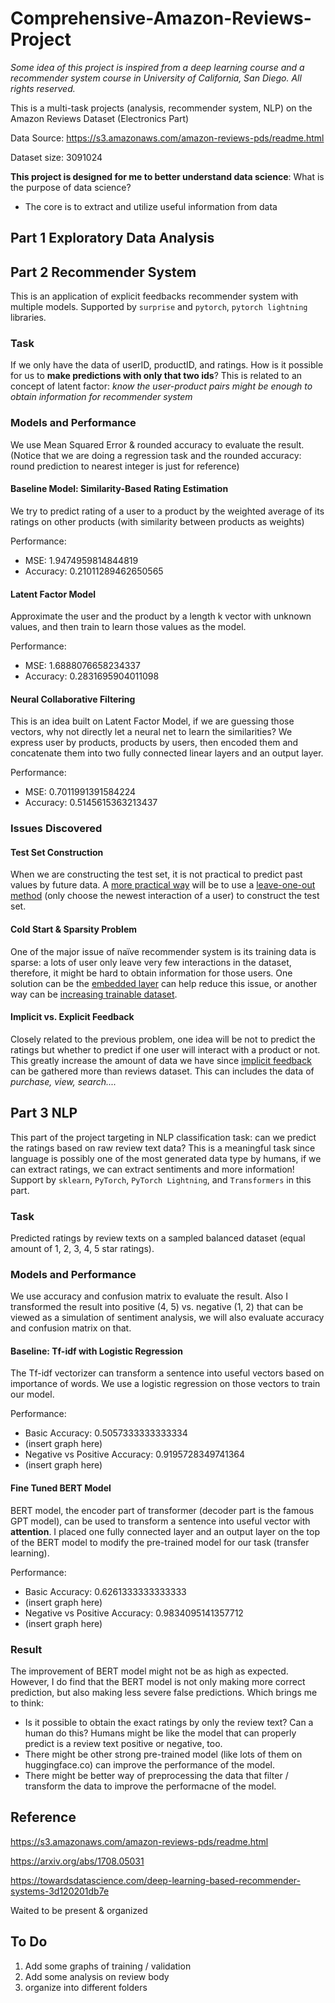 # Comprehensive-Amazon-Reviews-Project

*Some idea of this project is inspired from a deep learning course and a recommender system course in University of California, San Diego. All rights reserved.*



This is a multi-task projects (analysis, recommender system, NLP) on the Amazon Reviews Dataset (Electronics Part)

Data Source: https://s3.amazonaws.com/amazon-reviews-pds/readme.html

Dataset size: 3091024



**This project is designed for me to better understand data science**: What is the purpose of data science?

- The core is to extract and utilize useful information from data



## Part 1 Exploratory Data Analysis





## Part 2 Recommender System

This is an application of explicit feedbacks recommender system with multiple models. Supported by `surprise` and `pytorch`, `pytorch lightning` libraries.

### Task

If we only have the data of userID, productID, and ratings. How is it possible for us to **make predictions with only that two ids**? This is related to an concept of latent factor: *know the user-product pairs might be enough to obtain information for recommender system*

### Models and Performance

We use Mean Squared Error & rounded accuracy to evaluate the result. (Notice that we are doing a regression task and the rounded accuracy: round prediction to nearest integer is just for reference)

#### Baseline Model: Similarity-Based Rating Estimation

We try to predict rating of a user to a product by the weighted average of its ratings on other products (with similarity between products as weights)

Performance: 

- MSE: 1.9474959814844819
- Accuracy: 0.21011289462650565

#### Latent Factor Model

Approximate the user and the product by a length k vector with unknown values, and then train to learn those values as the model. 

Performance:

- MSE: 1.6888076658234337
- Accuracy: 0.2831695904011098

#### Neural Collaborative Filtering

This is an idea built on Latent Factor Model, if we are guessing those vectors, why not directly let a neural net to learn the similarities? We express user by products, products by users, then encoded them and concatenate them into two fully connected linear layers and an output layer.

Performance:

- MSE: 0.7011991391584224
- Accuracy: 0.5145615363213437



### Issues Discovered

#### Test Set Construction

When we are constructing the test set, it is not practical to predict past values by future data. A <u>more practical way</u> will be to use a  <u>leave-one-out method</u> (only choose the newest interaction of a user) to construct the test set.

#### Cold Start & Sparsity Problem

One of the major issue of naïve recommender system is its training data is sparse: a lots of user only leave very few interactions in the dataset, therefore, it might be hard to obtain information for those users. One solution can be the <u>embedded layer</u> can help reduce this issue, or another way can be <u>increasing trainable dataset</u>.

#### Implicit vs. Explicit Feedback

Closely related to the previous problem, one idea will be not to predict the ratings but whether to predict if one user will interact with a product or not. This greatly increase the amount of data we have since <u>implicit feedback</u> can be gathered more than reviews dataset. This can includes the data of *purchase, view, search....*



## Part 3 NLP 

This part of the project targeting in NLP classification task: can we predict the ratings based on raw review text data? This is a meaningful task since language is possibly one of the most generated data type by humans, if we can extract ratings, we can extract sentiments and more information! Support by `sklearn`, `PyTorch`, `PyTorch Lightning`, and `Transformers` in this part.

### Task

Predicted ratings by review texts on a sampled balanced dataset (equal amount of 1, 2, 3, 4, 5 star ratings).



### Models and Performance

We use accuracy and confusion matrix to evaluate the result. Also I transformed the result into positive (4, 5) vs. negative (1, 2) that can be viewed as a simulation of sentiment analysis, we will also evaluate accuracy and confusion matrix on that.

#### Baseline: Tf-idf with Logistic Regression

The Tf-idf vectorizer can transform a sentence into useful vectors based on importance of words. We use a logistic regression on those vectors to train our model.

Performance:

- Basic Accuracy: 0.5057333333333334
- (insert graph here)
- Negative vs Positive Accuracy: 0.9195728349741364
- (insert graph here)

#### Fine Tuned BERT Model

BERT model, the encoder part of transformer (decoder part is the famous GPT model), can be used to transform a sentence into useful vector with **attention**. I placed one fully connected layer and an output layer on the top of the BERT model to modify the pre-trained model for our task (transfer learning).

Performance:

- Basic Accuracy: 0.6261333333333333
- (insert graph here)
- Negative vs Positive Accuracy: 0.9834095141357712
- (insert graph here)



### Result

The improvement of BERT model might not be as high as expected. However, I do find that the BERT model is not only making more correct prediction, but also making less severe false predictions. Which brings me to think:

- Is it possible to obtain the exact ratings by only the review text? Can a human do this? Humans might be like the model that can properly predict is a review text positive or negative, too.
- There might be other strong pre-trained model (like lots of them on huggingface.co) can improve the performance of the model.
- There might be better way of preprocessing the data that filter / transform the data to improve the performacne of the model.





## Reference

https://s3.amazonaws.com/amazon-reviews-pds/readme.html

https://arxiv.org/abs/1708.05031

https://towardsdatascience.com/deep-learning-based-recommender-systems-3d120201db7e





Waited to be present & organized

## To Do

1. Add some graphs of training / validation
2. Add some analysis on review body
3. organize into different folders
